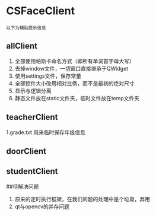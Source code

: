 # CSFaceClient
`以下为辅助提示信息`
## allClient
1. 全部使用帕斯卡命名方式（即所有单词首字母大写）
2. 去掉window文件，一切窗口直接继承于QWidget
3. 使用settings文件，保存常量
4. 全部控件大小改用相对比例，而不是最初的绝对尺寸
5. 显示与逻辑分离
6. 静态文件放在static文件夹，临时文件放在temp文件夹

## teacherClient
1.grade.txt 用来临时保存年级信息

## doorClient

## studentClient


##待解决问题
1. 原来的定时执行框架，在我们问题的处理中是个垃圾，弃用
3. qt与opencv的并存问题
